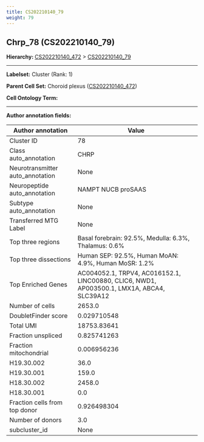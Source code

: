 ```yaml
---
title: CS202210140_79
weight: 79
---
```

## Chrp_78 (CS202210140_79)
<b>Hierarchy: </b>
[CS202210140_472](../CS202210140_472) >
[CS202210140_79](../CS202210140_79)

---


**Labelset:** Cluster (Rank: 1)

**Parent Cell Set:** Choroid plexus ([CS202210140_472](../CS202210140_472))



**Cell Ontology Term:** 

[MARKER GENES.]: #


---

[TRANSFERRED ANNOTATIONS.]: #


[AUTHOR ANNOTATION FIELDS.]: #


**Author annotation fields:**

| Author annotation | Value |
|-------------------|-------|
|Cluster ID|78|
|Class auto_annotation|CHRP|
|Neurotransmitter auto_annotation|None|
|Neuropeptide auto_annotation|NAMPT NUCB proSAAS|
|Subtype auto_annotation|None|
|Transferred MTG Label|None|
|Top three regions|Basal forebrain: 92.5%, Medulla: 6.3%, Thalamus: 0.6%|
|Top three dissections|Human SEP: 92.5%, Human MoAN: 4.9%, Human MoSR: 1.2%|
|Top Enriched Genes|AC004052.1, TRPV4, AC016152.1, LINC00880, CLIC6, NWD1, AP003500.1, LMX1A, ABCA4, SLC39A12|
|Number of cells|2653.0|
|DoubletFinder score|0.029710548|
|Total UMI|18753.83641|
|Fraction unspliced|0.825741263|
|Fraction mitochondrial|0.006956236|
|H19.30.002|36.0|
|H19.30.001|159.0|
|H18.30.002|2458.0|
|H18.30.001|0.0|
|Fraction cells from top donor|0.926498304|
|Number of donors|3.0|
|subcluster_id|None|
